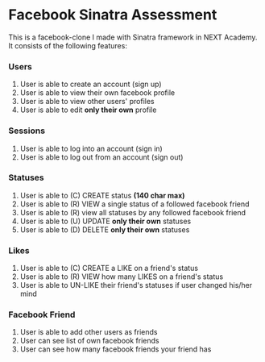 
# Facebook Sinatra Assessment
This is a facebook-clone I made with Sinatra framework in NEXT Academy. It consists of the following features:
### Users
1. User is able to create an account (sign up)
2. User is able to view their own facebook profile
3. User is able to view other users' profiles
4. User is able to edit **only their own** profile


### Sessions
1. User is able to log into an account (sign in)
2. User is able to log out from an account (sign out)


### Statuses
1. User is able to (C) CREATE status **(140 char max)**
2. User is able to (R) VIEW a single status of a followed facebook friend
3. User is able to (R) view all statuses by any followed facebook friend
4. User is able to (U) UPDATE **only their own** statuses
5. User is able to (D) DELETE **only their own** statuses


### Likes
1. User is able to (C) CREATE a LIKE on a friend's status
2. User is able to (R) VIEW how many LIKES on a friend's status
3. User is able to UN-LIKE their friend's statuses if user changed his/her mind


### Facebook Friend
1. User is able to add other users as friends
2. User can see list of own facebook friends
3. User can see how many facebook friends your friend has

